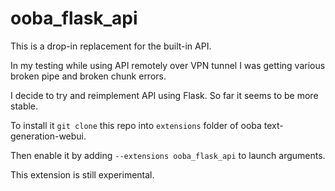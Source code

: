 # ooba_flask_api

This is a drop-in replacement for the built-in API.

In my testing while using API remotely over VPN tunnel I was getting various broken pipe and broken chunk errors.

I decide to try and reimplement API using Flask. So far it seems to be more stable.

To install it `git clone` this repo into `extensions` folder of ooba text-generation-webui.

Then enable it by adding `--extensions ooba_flask_api` to launch arguments.

This extension is still experimental. 